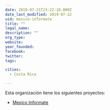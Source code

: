```yaml
---
date: 2019-07-21T23:22:18.000Z
date_last_modified: 2019-07-22
uid: mexico-informate
title: ""
legal_name: 
description: ""
org_type: 
website: 
year_founded: 
facebook: 
twitter: 
tags:

cities: 
  - Costa Rica

---
```


Esta organización tiene los siguientes proyectos:

- [Mexico Informate](/i/mexico-informate.html)
